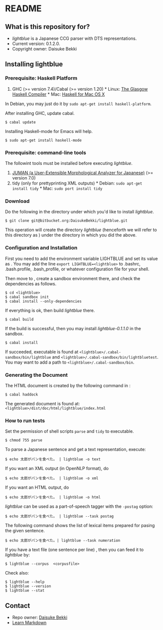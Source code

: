 # README
## What is this repository for?

* *lightblue* is a Japanese CCG parser with DTS representations.  
* Current version: 0.1.2.0.  
* Copyright owner: Daisuke Bekki


## Installing lightblue

### Prerequisite: Haskell Platform
  1. GHC (>= version 7.4)/Cabal (>= version 1.20)
    * Linux: [The Glasgow Haskell Compiler](https://www.haskell.org/ghc/) 
    * Mac: [Haskell for Mac OS X](https://ghcformacosx.github.io/)

In Debian, you may just do it by `sudo apt-get install haskell-platform`.

After installing GHC, update cabal.
```
$ cabal update
```

Installing Haskell-mode for Emacs will help.
```
$ sudo apt-get install haskell-mode
```

### Prerequisite: command-line tools
The followint tools must be installed before executing *lightblue*.

  1. [JUMAN (a User-Extensible Morphological Analyzer for Japanese)](http://nlp.ist.i.kyoto-u.ac.jp/EN/index.php?JUMAN) (>= version 7.0)
  1. tidy (only for prettyprinting XML outputs)
    * Debian: `sudo apt-get install tidy`
    * Mac: `sudo port install tidy`

### Download
Do the following in the directory under which you'd like to install *lightblue*.
```
$ git clone git@bitbucket.org:DaisukeBekki/lightblue.git
```
This operation will create the directory *lightblue* (henceforth we will refer to this directory as <lightblue>) under the directory in which you did the above.

### Configuration and Installation
First you need to add the environment variable LIGHTBLUE and set its value as <lightblue>.  You may add the line `export LIGHTBLUE=<lightblue>` to .bashrc, .bash.profile, .bash_profile, or whatever configuration file for your shell.

Then move to <lightblue>, create a sandbox environment there, and check the dependencies as follows.
```
$ cd <lightblue>
$ cabal sandbox init
$ cabal install --only-dependencies
```
If everything is ok, then build *lightblue* there.

```
$ cabal build
```
If the build is successful, then you may install *lightblue-0.1.1.0* in the sandbox.
```
$ cabal install
```
If succeeded, executable is found at `<lightblue>/.cabal-sandbox/bin/lightblue` and `<lightblue>/.cabal-sandbox/bin/lightbluetest`.  You may want to add a path to `<lightblue>/.cabal-sandbox/bin`.

### Generating the Document
The HTML document is created by the following command in <lightblue>:
```
$ cabal haddock
```
The generated document is found at: `<lightblue>/dist/doc/html/lightblue/index.html`

### How to run tests
Set the permission of shell scripts `parse` and `tidy` to executable.
```
$ chmod 755 parse
```

To parse a Japanese sentence and get a text representation, execute:
```
$ echo 太郎がパンを食べた。 | lightblue -o text
```

If you want an XML output (in OpenNLP format), do
```
$ echo 太郎がパンを食べた。 | lightblue -o xml
```

If you want an HTML output, do
```
$ echo 太郎がパンを食べた。 | lightblue -o html
```

*lightblue* can be used as a part-of-speech tagger with the `-postag` option:
```
$ echo 太郎がパンを食べた。 | lightblue --task postag
```

The following command shows the list of lexical items prepared for pasing the given sentence.
```
$ echo 太郎がパンを食べた。| lightblue --task numeration
```

If you have a text file (one sentence per line) <corpusfile>, then you can feed it to *lightblue* by:
```
$ lightblue --corpus  <corpusfile>
```

Check also:
```
$ lightblue --help
$ lightblue --version
$ lightblue --stat
```

## Contact ##

* Repo owner: [Daisuke Bekki](http://www.is.ocha.ac.jp/~bekki/)
* [Learn Markdown](https://bitbucket.org/tutorials/markdowndemo)